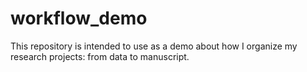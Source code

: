 # workflow_demo
This repository is intended to use as a demo about how I organize my research projects: from data to manuscript.
